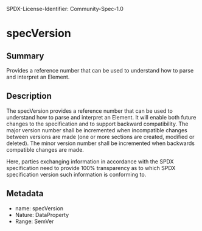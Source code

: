SPDX-License-Identifier: Community-Spec-1.0

# specVersion

## Summary

Provides a reference number that can be used to understand how to parse and interpret an Element.

## Description

The specVersion provides a reference number that can be used to understand how to parse and interpret an Element.
It will enable both future changes to the specification and to support backward compatibility.
The major version number shall be incremented when incompatible changes between versions are made
(one or more sections are created, modified or deleted).
The minor version number shall be incremented when backwards compatible changes are made.

Here, parties exchanging information in accordance with the SPDX specification need to provide
100% transparency as to which SPDX specification version such information is conforming to.

## Metadata

- name: specVersion
- Nature: DataProperty
- Range: SemVer
